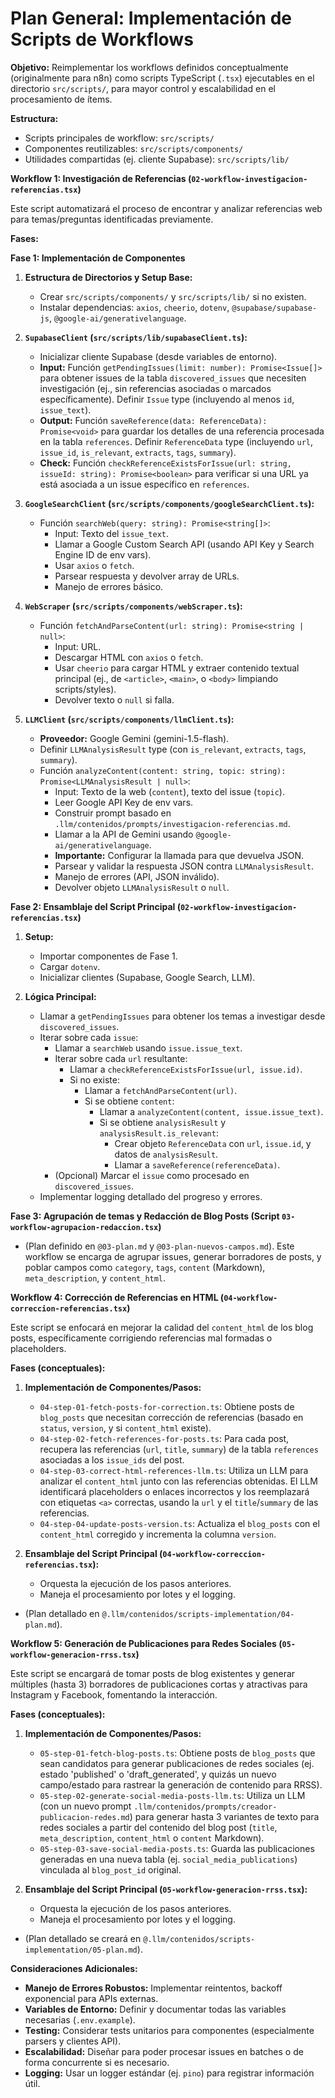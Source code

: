 # Plan General: Implementación de Scripts de Workflows

**Objetivo:** Reimplementar los workflows definidos conceptualmente (originalmente para n8n) como scripts TypeScript (`.tsx`) ejecutables en el directorio `src/scripts/`, para mayor control y escalabilidad en el procesamiento de ítems.

**Estructura:**
*   Scripts principales de workflow: `src/scripts/`
*   Componentes reutilizables: `src/scripts/components/`
*   Utilidades compartidas (ej. cliente Supabase): `src/scripts/lib/`

**Workflow 1: Investigación de Referencias (`02-workflow-investigacion-referencias.tsx`)**

Este script automatizará el proceso de encontrar y analizar referencias web para temas/preguntas identificadas previamente.

**Fases:**

**Fase 1: Implementación de Componentes**

1.  **Estructura de Directorios y Setup Base:**
    *   Crear `src/scripts/components/` y `src/scripts/lib/` si no existen.
    *   Instalar dependencias: `axios`, `cheerio`, `dotenv`, `@supabase/supabase-js`, `@google-ai/generativelanguage`.

2.  **`SupabaseClient` (`src/scripts/lib/supabaseClient.ts`):**
    *   Inicializar cliente Supabase (desde variables de entorno).
    *   **Input:** Función `getPendingIssues(limit: number): Promise<Issue[]>` para obtener issues de la tabla `discovered_issues` que necesiten investigación (ej., sin referencias asociadas o marcados específicamente). Definir `Issue` type (incluyendo al menos `id`, `issue_text`).
    *   **Output:** Función `saveReference(data: ReferenceData): Promise<void>` para guardar los detalles de una referencia procesada en la tabla `references`. Definir `ReferenceData` type (incluyendo `url`, `issue_id`, `is_relevant`, `extracts`, `tags`, `summary`).
    *   **Check:** Función `checkReferenceExistsForIssue(url: string, issueId: string): Promise<boolean>` para verificar si una URL ya está asociada a un issue específico en `references`.

3.  **`GoogleSearchClient` (`src/scripts/components/googleSearchClient.ts`):**
    *   Función `searchWeb(query: string): Promise<string[]>`:
        *   Input: Texto del `issue_text`.
        *   Llamar a Google Custom Search API (usando API Key y Search Engine ID de env vars).
        *   Usar `axios` o `fetch`.
        *   Parsear respuesta y devolver array de URLs.
        *   Manejo de errores básico.

4.  **`WebScraper` (`src/scripts/components/webScraper.ts`):**
    *   Función `fetchAndParseContent(url: string): Promise<string | null>`:
        *   Input: URL.
        *   Descargar HTML con `axios` o `fetch`.
        *   Usar `cheerio` para cargar HTML y extraer contenido textual principal (ej., de `<article>`, `<main>`, o `<body>` limpiando scripts/styles).
        *   Devolver texto o `null` si falla.

5.  **`LLMClient` (`src/scripts/components/llmClient.ts`):**
    *   **Proveedor:** Google Gemini (gemini-1.5-flash).
    *   Definir `LLMAnalysisResult` type (con `is_relevant`, `extracts`, `tags`, `summary`).
    *   Función `analyzeContent(content: string, topic: string): Promise<LLMAnalysisResult | null>`:
        *   Input: Texto de la web (`content`), texto del issue (`topic`).
        *   Leer Google API Key de env vars.
        *   Construir prompt basado en `.llm/contenidos/prompts/investigacion-referencias.md`.
        *   Llamar a la API de Gemini usando `@google-ai/generativelanguage`.
        *   **Importante:** Configurar la llamada para que devuelva JSON.
        *   Parsear y validar la respuesta JSON contra `LLMAnalysisResult`.
        *   Manejo de errores (API, JSON inválido).
        *   Devolver objeto `LLMAnalysisResult` o `null`.

**Fase 2: Ensamblaje del Script Principal (`02-workflow-investigacion-referencias.tsx`)**

1.  **Setup:**
    *   Importar componentes de Fase 1.
    *   Cargar `dotenv`.
    *   Inicializar clientes (Supabase, Google Search, LLM).

2.  **Lógica Principal:**
    *   Llamar a `getPendingIssues` para obtener los temas a investigar desde `discovered_issues`.
    *   Iterar sobre cada `issue`:
        *   Llamar a `searchWeb` usando `issue.issue_text`.
        *   Iterar sobre cada `url` resultante:
            *   Llamar a `checkReferenceExistsForIssue(url, issue.id)`.
            *   Si no existe:
                *   Llamar a `fetchAndParseContent(url)`.
                *   Si se obtiene `content`:
                    *   Llamar a `analyzeContent(content, issue.issue_text)`.
                    *   Si se obtiene `analysisResult` y `analysisResult.is_relevant`:
                        *   Crear objeto `ReferenceData` con `url`, `issue.id`, y datos de `analysisResult`.
                        *   Llamar a `saveReference(referenceData)`.
        *   (Opcional) Marcar el `issue` como procesado en `discovered_issues`.
    *   Implementar logging detallado del progreso y errores.

**Fase 3: Agrupación de temas y Redacción de Blog Posts (Script `03-workflow-agrupacion-redaccion.tsx`)**

*   (Plan definido en `@03-plan.md` y `@03-plan-nuevos-campos.md`). Este workflow se encarga de agrupar issues, generar borradores de posts, y poblar campos como `category`, `tags`, `content` (Markdown), `meta_description`, y `content_html`.

**Workflow 4: Corrección de Referencias en HTML (`04-workflow-correccion-referencias.tsx`)**

Este script se enfocará en mejorar la calidad del `content_html` de los blog posts, específicamente corrigiendo referencias mal formadas o placeholders.

**Fases (conceptuales):**

1.  **Implementación de Componentes/Pasos:**
    *   `04-step-01-fetch-posts-for-correction.ts`: Obtiene posts de `blog_posts` que necesitan corrección de referencias (basado en `status`, `version`, y si `content_html` existe).
    *   `04-step-02-fetch-references-for-posts.ts`: Para cada post, recupera las referencias (`url`, `title`, `summary`) de la tabla `references` asociadas a los `issue_ids` del post.
    *   `04-step-03-correct-html-references-llm.ts`: Utiliza un LLM para analizar el `content_html` junto con las referencias obtenidas. El LLM identificará placeholders o enlaces incorrectos y los reemplazará con etiquetas `<a>` correctas, usando la `url` y el `title`/`summary` de las referencias.
    *   `04-step-04-update-posts-version.ts`: Actualiza el `blog_posts` con el `content_html` corregido y incrementa la columna `version`.

2.  **Ensamblaje del Script Principal (`04-workflow-correccion-referencias.tsx`):**
    *   Orquesta la ejecución de los pasos anteriores.
    *   Maneja el procesamiento por lotes y el logging.

*   (Plan detallado en `@.llm/contenidos/scripts-implementation/04-plan.md`).

**Workflow 5: Generación de Publicaciones para Redes Sociales (`05-workflow-generacion-rrss.tsx`)**

Este script se encargará de tomar posts de blog existentes y generar múltiples (hasta 3) borradores de publicaciones cortas y atractivas para Instagram y Facebook, fomentando la interacción.

**Fases (conceptuales):**

1.  **Implementación de Componentes/Pasos:**
    *   `05-step-01-fetch-blog-posts.ts`: Obtiene posts de `blog_posts` que sean candidatos para generar publicaciones de redes sociales (ej. estado 'published' o 'draft_generated', y quizás un nuevo campo/estado para rastrear la generación de contenido para RRSS).
    *   `05-step-02-generate-social-media-posts-llm.ts`: Utiliza un LLM (con un nuevo prompt `.llm/contenidos/prompts/creador-publicacion-redes.md`) para generar hasta 3 variantes de texto para redes sociales a partir del contenido del blog post (`title`, `meta_description`, `content_html` o `content` Markdown).
    *   `05-step-03-save-social-media-posts.ts`: Guarda las publicaciones generadas en una nueva tabla (ej. `social_media_publications`) vinculada al `blog_post_id` original.

2.  **Ensamblaje del Script Principal (`05-workflow-generacion-rrss.tsx`):**
    *   Orquesta la ejecución de los pasos anteriores.
    *   Maneja el procesamiento por lotes y el logging.

*   (Plan detallado se creará en `@.llm/contenidos/scripts-implementation/05-plan.md`).

**Consideraciones Adicionales:**

*   **Manejo de Errores Robustos:** Implementar reintentos, backoff exponencial para APIs externas.
*   **Variables de Entorno:** Definir y documentar todas las variables necesarias (`.env.example`).
*   **Testing:** Considerar tests unitarios para componentes (especialmente parsers y clientes API).
*   **Escalabilidad:** Diseñar para poder procesar issues en batches o de forma concurrente si es necesario.
*   **Logging:** Usar un logger estándar (ej. `pino`) para registrar información útil.
